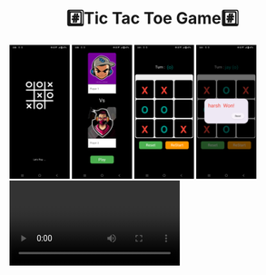 <h1 align="center">#️⃣Tic Tac Toe Game#️⃣</h1>
<P>
  <img src="https://github.com/harshdusane2103/Tic_Tac_Toe/blob/master/sp.png" width=21%,heigth=35%>
  <img src="https://github.com/harshdusane2103/Tic_Tac_Toe/blob/master/player.png" width=21%,heigth=35%>
  <img src="https://github.com/harshdusane2103/Tic_Tac_Toe/blob/master/game.png" width=21%,heigth=35%>
  <img src="https://github.com/harshdusane2103/Tic_Tac_Toe/blob/master/gm.png" width=21%,heigth=35%>
  <video src="https://github.com/harshdusane2103/Tic_Tac_Toe/assets/161817658/2911b0c0-d435-4a14-9aab-f7ac7f090716">
</P>




